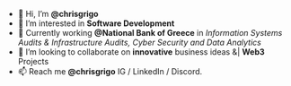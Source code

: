 - 👋 Hi, I’m **@chrisgrigo**
- 👀 I’m interested in **Software Development**
- 🌱 Currently working  **@National Bank of Greece** in
     _Information Systems Audits & Infrastructure Audits, Cyber Security and Data Analytics_
- 💞️ I’m looking to collaborate on **innovative** business ideas &| **Web3** Projects
- 📫 Reach me **@chrisgrigo** IG / LinkedIn / Discord.
